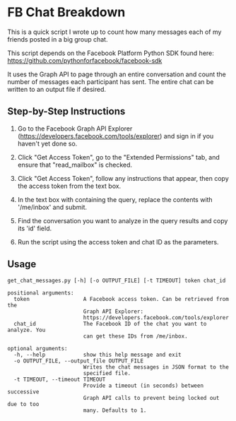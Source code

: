 FB Chat Breakdown
=================

This is a quick script I wrote up to count how many messages each of my friends
posted in a big group chat.

This script depends on the Facebook Platform Python SDK found here:
https://github.com/pythonforfacebook/facebook-sdk

It uses the Graph API to page through an entire conversation and count the
number of messages each participant has sent. The entire chat can be written to
an output file if desired.

Step-by-Step Instructions
-------------------------

1. Go to the Facebook Graph API Explorer
(https://developers.facebook.com/tools/explorer) and sign in if you haven't yet
done so.

2. Click "Get Access Token", go to the "Extended Permissions" tab, and ensure
that "read_mailbox" is checked.

3. Click "Get Access Token", follow any instructions that appear, then copy the
access token from the text box.

4. In the text box with containing the query, replace the contents with
'/me/inbox' and submit.

5. Find the conversation you want to analyze in the query results and copy its
'id' field.

6. Run the script using the access token and chat ID as the parameters.

Usage
-----

```
get_chat_messages.py [-h] [-o OUTPUT_FILE] [-t TIMEOUT] token chat_id

positional arguments:
  token                 A Facebook access token. Can be retrieved from the
                        Graph API Explorer:
                        https://developers.facebook.com/tools/explorer
  chat_id               The Facebook ID of the chat you want to analyze. You
                        can get these IDs from /me/inbox.

optional arguments:
  -h, --help            show this help message and exit
  -o OUTPUT_FILE, --output_file OUTPUT_FILE
                        Writes the chat messages in JSON format to the
                        specified file.
  -t TIMEOUT, --timeout TIMEOUT
                        Provide a timeout (in seconds) between successive
                        Graph API calls to prevent being locked out due to too
                        many. Defaults to 1.
```
